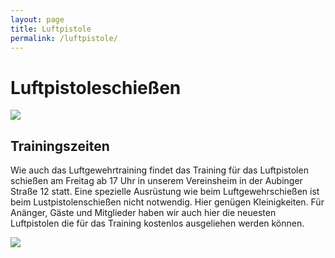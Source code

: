 ```yaml
---
layout: page
title: Luftpistole
permalink: /luftpistole/
---
```

# Luftpistoleschießen

![](/images/uploads/dsc03326.jpg)

## Trainingszeiten

Wie auch das Luftgewehrtraining findet das Training für das Luftpistolen schießen am Freitag ab 17 Uhr in unserem Vereinsheim in der Aubinger Straße 12 statt. Eine spezielle Ausrüstung wie beim Luftgewehrschießen ist beim Lustpistolenschießen nicht notwendig. Hier genügen Kleinigkeiten. Für Anänger, Gäste und  Mitglieder haben wir auch hier die neuesten Luftpistolen die für das Training kostenlos ausgeliehen werden können.

![](/images/uploads/dsc03410.jpg)
